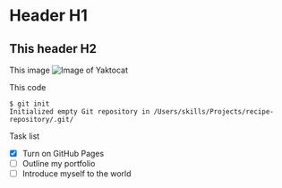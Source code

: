 # Header H1
## This header H2

This image
![Image of Yaktocat](https://octodex.github.com/images/yaktocat.png)

This code
```
$ git init
Initialized empty Git repository in /Users/skills/Projects/recipe-repository/.git/
```

Task list
- [x] Turn on GitHub Pages
- [ ] Outline my portfolio
- [ ] Introduce myself to the world
